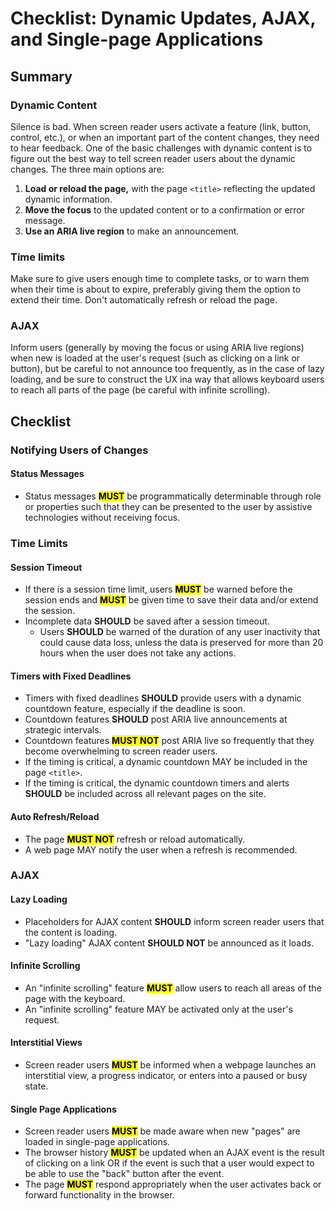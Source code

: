 # Checklist: Dynamic Updates, AJAX, and Single-page Applications

## Summary

### Dynamic Content

Silence is bad. When screen reader users activate a feature (link, button, control, etc.), or when an important part of the content changes, they need to hear feedback. One of the basic challenges with dynamic content is to figure out the best way to tell screen reader users about the dynamic changes. The three main options are:

1. **Load or reload the page,** with the page `<title>` reflecting the updated dynamic information.
2. **Move the focus** to the updated content or to a confirmation or error message.
3. **Use an ARIA live region** to make an announcement.

### Time limits
Make sure to give users enough time to complete tasks, or to warn them when their time is about to expire, preferably giving them the option to extend their time. Don't automatically refresh or reload the page.

### AJAX
Inform users (generally by moving the focus or using ARIA live regions) when new is loaded at the user's request (such as clicking on a link or button), but be careful to not announce too frequently, as in the case of lazy loading, and be sure to construct the UX ina way that allows keyboard users to reach all parts of the page (be careful with infinite scrolling).

## Checklist

### Notifying Users of Changes

#### Status Messages

- Status messages <mark>**MUST**</mark> be programmatically determinable through role or properties such that they can be presented to the user by assistive technologies without receiving focus.

### Time Limits

#### Session Timeout

- If there is a session time limit, users <mark>**MUST**</mark> be warned before the session ends and <mark>**MUST**</mark> be given time to save their data and/or extend the session.
- Incomplete data **SHOULD** be saved after a session timeout.
  - Users **SHOULD** be warned of the duration of any user inactivity that could cause data loss, unless the data is preserved for more than 20 hours when the user does not take any actions.

#### Timers with Fixed Deadlines

- Timers with fixed deadlines **SHOULD** provide users with a dynamic countdown feature, especially if the deadline is soon.
- Countdown features **SHOULD** post ARIA live announcements at strategic intervals.
- Countdown features <mark>**MUST NOT**</mark> post ARIA live so frequently that they become overwhelming to screen reader users.
- If the timing is critical, a dynamic countdown MAY be included in the page `<title>`.
- If the timing is critical, the dynamic countdown timers and alerts **SHOULD** be included across all relevant pages on the site.

#### Auto Refresh/Reload

- The page <mark>**MUST NOT**</mark> refresh or reload automatically.
- A web page MAY notify the user when a refresh is recommended.

### AJAX

#### Lazy Loading

- Placeholders for AJAX content **SHOULD** inform
    screen reader users that the content is loading.
- "Lazy loading" AJAX content **SHOULD NOT** be
    announced as it loads.

#### Infinite Scrolling

- An "infinite scrolling" feature <mark>**MUST**</mark> allow users to reach all areas of the page with the keyboard.
- An "infinite scrolling" feature MAY be activated only at the user's request.

#### Interstitial Views

- Screen reader users <mark>**MUST**</mark> be informed when a webpage launches an interstitial view, a progress indicator, or enters into a paused or busy state.

#### Single Page Applications

- Screen reader users <mark>**MUST**</mark> be made aware when new "pages" are loaded in single-page applications.
- The browser history <mark>**MUST**</mark> be updated when an AJAX event is the result of clicking on a link OR if the event is such that a user would expect to be able to use the "back" button after the event.
- The page <mark>**MUST**</mark> respond appropriately when the user activates back or forward functionality in the browser.

